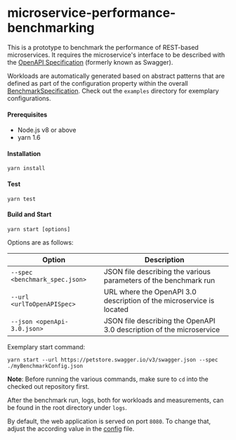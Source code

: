 # microservice-performance-benchmarking

This is a prototype to benchmark the performance of REST-based 
microservices. It requires the microservice's interface to be 
described with the [OpenAPI Specification](https://github.com/OAI/OpenAPI-Specification/blob/master/versions/3.0.0.md)
(formerly known as Swagger).

Workloads are automatically generated based on abstract patterns 
that are defined as part of the configuration property within the 
overall [BenchmarkSpecification](https://github.com/schmeusel/microservice-performance-benchmarking/blob/master/src/interfaces/BenchmarkSpecification.ts).
Check out the `examples` directory for exemplary configurations.

#### Prerequisites
- Node.js v8 or above
- yarn 1.6

#### Installation
```yarn install```

#### Test
```yarn test```


#### Build and Start
```yarn start [options]```

Options are as follows:

| Option | Description |
| --- | --- |
| `--spec <benchmark_spec.json>` | JSON file describing the various parameters of the benchmark run |
| `--url <urlToOpenAPISpec>` | URL where the OpenAPI 3.0 description of the microservice is located |
| `--json <openApi-3.0.json>` | JSON file describing the OpenAPI 3.0 description of the microservice |

Exemplary start command:

```yarn start --url https://petstore.swagger.io/v3/swagger.json --spec ./myBenchmarkConfig.json```

__Note__: Before running the various commands, make sure to 
`cd` into the checked out repository first.

After the benchmark run, logs, both for workloads and measurements, can be found 
in the root directory under `logs`.

By default, the web application is served on port `8080`. To change that, adjust the according 
value in the [config](https://github.com/schmeusel/microservice-performance-benchmarking/blob/master/src/config.ts) file. 
